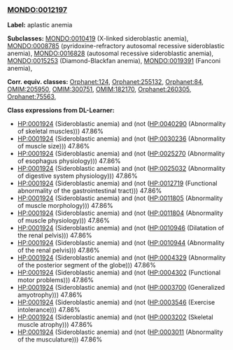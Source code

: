 
### [MONDO:0012197](http://purl.obolibrary.org/obo/MONDO_0012197)
**Label:** aplastic anemia

**Subclasses:** [MONDO:0010419](http://purl.obolibrary.org/obo/MONDO_0010419) (X-linked sideroblastic anemia), [MONDO:0008785](http://purl.obolibrary.org/obo/MONDO_0008785) (pyridoxine-refractory autosomal recessive sideroblastic anemia), [MONDO:0016828](http://purl.obolibrary.org/obo/MONDO_0016828) (autosomal recessive sideroblastic anemia), [MONDO:0015253](http://purl.obolibrary.org/obo/MONDO_0015253) (Diamond-Blackfan anemia), [MONDO:0019391](http://purl.obolibrary.org/obo/MONDO_0019391) (Fanconi anemia), 

**Corr. equiv. classes:** [Orphanet:124](http://www.orpha.net/ORDO/Orphanet_124), [Orphanet:255132](http://www.orpha.net/ORDO/Orphanet_255132), [Orphanet:84](http://www.orpha.net/ORDO/Orphanet_84), [OMIM:205950](http://purl.obolibrary.org/obo/OMIM_205950), [OMIM:300751](http://purl.obolibrary.org/obo/OMIM_300751), [OMIM:182170](http://purl.obolibrary.org/obo/OMIM_182170), [Orphanet:260305](http://www.orpha.net/ORDO/Orphanet_260305), [Orphanet:75563](http://www.orpha.net/ORDO/Orphanet_75563), 

**Class expressions from DL-Learner:**

- [HP:0001924](http://purl.obolibrary.org/obo/HP_0001924) (Sideroblastic anemia) and (not ([HP:0040290](http://purl.obolibrary.org/obo/HP_0040290) (Abnormality of skeletal muscles))) 47.86%
- [HP:0001924](http://purl.obolibrary.org/obo/HP_0001924) (Sideroblastic anemia) and (not ([HP:0030236](http://purl.obolibrary.org/obo/HP_0030236) (Abnormality of muscle size))) 47.86%
- [HP:0001924](http://purl.obolibrary.org/obo/HP_0001924) (Sideroblastic anemia) and (not ([HP:0025270](http://purl.obolibrary.org/obo/HP_0025270) (Abnormality of esophagus physiology))) 47.86%
- [HP:0001924](http://purl.obolibrary.org/obo/HP_0001924) (Sideroblastic anemia) and (not ([HP:0025032](http://purl.obolibrary.org/obo/HP_0025032) (Abnormality of digestive system physiology))) 47.86%
- [HP:0001924](http://purl.obolibrary.org/obo/HP_0001924) (Sideroblastic anemia) and (not ([HP:0012719](http://purl.obolibrary.org/obo/HP_0012719) (Functional abnormality of the gastrointestinal tract))) 47.86%
- [HP:0001924](http://purl.obolibrary.org/obo/HP_0001924) (Sideroblastic anemia) and (not ([HP:0011805](http://purl.obolibrary.org/obo/HP_0011805) (Abnormality of muscle morphology))) 47.86%
- [HP:0001924](http://purl.obolibrary.org/obo/HP_0001924) (Sideroblastic anemia) and (not ([HP:0011804](http://purl.obolibrary.org/obo/HP_0011804) (Abnormality of muscle physiology))) 47.86%
- [HP:0001924](http://purl.obolibrary.org/obo/HP_0001924) (Sideroblastic anemia) and (not ([HP:0010946](http://purl.obolibrary.org/obo/HP_0010946) (Dilatation of the renal pelvis))) 47.86%
- [HP:0001924](http://purl.obolibrary.org/obo/HP_0001924) (Sideroblastic anemia) and (not ([HP:0010944](http://purl.obolibrary.org/obo/HP_0010944) (Abnormality of the renal pelvis))) 47.86%
- [HP:0001924](http://purl.obolibrary.org/obo/HP_0001924) (Sideroblastic anemia) and (not ([HP:0004329](http://purl.obolibrary.org/obo/HP_0004329) (Abnormality of the posterior segment of the globe))) 47.86%
- [HP:0001924](http://purl.obolibrary.org/obo/HP_0001924) (Sideroblastic anemia) and (not ([HP:0004302](http://purl.obolibrary.org/obo/HP_0004302) (Functional motor problems))) 47.86%
- [HP:0001924](http://purl.obolibrary.org/obo/HP_0001924) (Sideroblastic anemia) and (not ([HP:0003700](http://purl.obolibrary.org/obo/HP_0003700) (Generalized amyotrophy))) 47.86%
- [HP:0001924](http://purl.obolibrary.org/obo/HP_0001924) (Sideroblastic anemia) and (not ([HP:0003546](http://purl.obolibrary.org/obo/HP_0003546) (Exercise intolerance))) 47.86%
- [HP:0001924](http://purl.obolibrary.org/obo/HP_0001924) (Sideroblastic anemia) and (not ([HP:0003202](http://purl.obolibrary.org/obo/HP_0003202) (Skeletal muscle atrophy))) 47.86%
- [HP:0001924](http://purl.obolibrary.org/obo/HP_0001924) (Sideroblastic anemia) and (not ([HP:0003011](http://purl.obolibrary.org/obo/HP_0003011) (Abnormality of the musculature))) 47.86%


